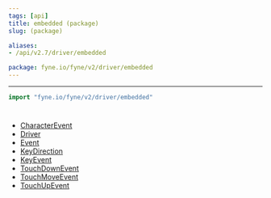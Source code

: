 ```yaml
---
tags: [api]
title: embedded (package)
slug: (package)

aliases:
- /api/v2.7/driver/embedded

package: fyne.io/fyne/v2/driver/embedded
---
```



---
```go
import "fyne.io/fyne/v2/driver/embedded"
```


#

###

 * [CharacterEvent](characterevent.html)
 * [Driver](driver.html)
 * [Event](event.html)
 * [KeyDirection](keydirection.html)
 * [KeyEvent](keyevent.html)
 * [TouchDownEvent](touchdownevent.html)
 * [TouchMoveEvent](touchmoveevent.html)
 * [TouchUpEvent](touchupevent.html)
